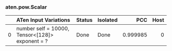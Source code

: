### aten.pow.Scalar
|    | ATen Input Variations                              | Status   | Isolated   |      PCC |   Host |
|---:|:---------------------------------------------------|:---------|:-----------|---------:|-------:|
|  0 | number self = 10000,<br>Tensor<[128]> exponent = ? | Done     | Done       | 0.999985 |      0 |

